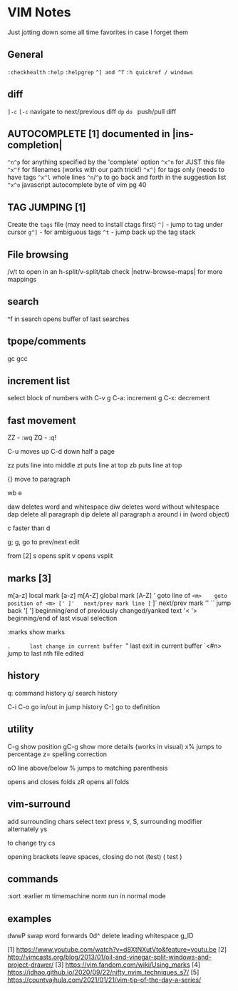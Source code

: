 # VIM Notes
Just jotting down some all time favorites in case I forget them 

## General

`:checkhealth`
`:help`
`:helpgrep`
`^] and ^T`
`:h quickref / windows`

## diff

`]-c` `[-c`     navigate to next/previous diff
`dp` `do `      push/pull diff

## AUTOCOMPLETE [1] documented in |ins-completion|

`^n^p` for anything specified by the 'complete' option
`^x^n` for JUST this file
`^x^f` for filenames (works with our path trick!)
`^x^]` for tags only (needs to have tags
`^x^l` whole lines
`^n`/`^p` to go back and forth in the suggestion list
`^x^o` javascript autocomplete
byte of vim pg 40

## TAG JUMPING [1]

Create the `tags` file (may need to install ctags first)
`^]` - jump to tag under cursor
`g^]` - for ambiguous tags
`^t` - jump back up the tag stack

## File browsing

<CR>/v/t to open in an h-split/v-split/tab
check |netrw-browse-maps| for more mappings

## search

^f in search opens buffer of last searches

## tpope/comments

gc
gcc

## increment list

select block of numbers with C-v
g C-a: increment
g C-x: decrement

## fast movement

ZZ - :wq
ZQ - :q!

C-u moves up 
C-d down half a page

zz puts line into middle
zt puts line at top
zb puts line at top

{} move to paragraph

wb
e

daw deletes word and whitespace
diw deletes word without whitespace
dap delete all paragraph
dip delete all paragraph
a around
i in (word object)

c faster than d

g; g,   go to prev/next edit 

from [2]
<c-w>s 	opens split
<c-w>v 	opens vsplit

## marks [3]

m[a-z]  local mark [a-z]
m[A-Z]  global mark [A-Z]
'<m>    goto line of <m>
`<m>    goto position of <m>
[' ]'   next/prev mark line
[` ]`   next/prev mark
'' ``   jump back
'[ ']   beginning/end of previously changed/yanked text
'< '>   beginning/end of last visual selection

:marks  show marks

`.      last change in current buffer
`"      last exit in current buffer
`<#n>   jump to last nth file edited

## history

q: command history
q/ search history

C-i C-o     go in/out in jump history
C-]         go to definition

## utility

C-g     show position
gC-g    show more details (works in visual)
x%      jumps to percentage
z=      spelling correction

oO      line above/below
%       jumps to matching parenthesis

<space> opens and closes folds
zR      opens all folds


## vim-surround

add surrounding chars
    select text
    press v, S, surrounding modifier
alternately ys<object><surrounding char>

to change try cs<character to change><new>

opening brackets leave spaces, closing do not
(test)
( test )

## commands

:sort
:earlier <x>m    timemachine
norm <cmd> run in normal mode

## examples

dwwP    swap word forwards
0d^     delete leading whitespace
g_lD

[1] https://www.youtube.com/watch?v=d8XtNXutVto&feature=youtu.be
[2] http://vimcasts.org/blog/2013/01/oil-and-vinegar-split-windows-and-project-drawer/
[3] https://vim.fandom.com/wiki/Using_marks
[4] https://jdhao.github.io/2020/09/22/nifty_nvim_techniques_s7/
[5] https://countvajhula.com/2021/01/21/vim-tip-of-the-day-a-series/

